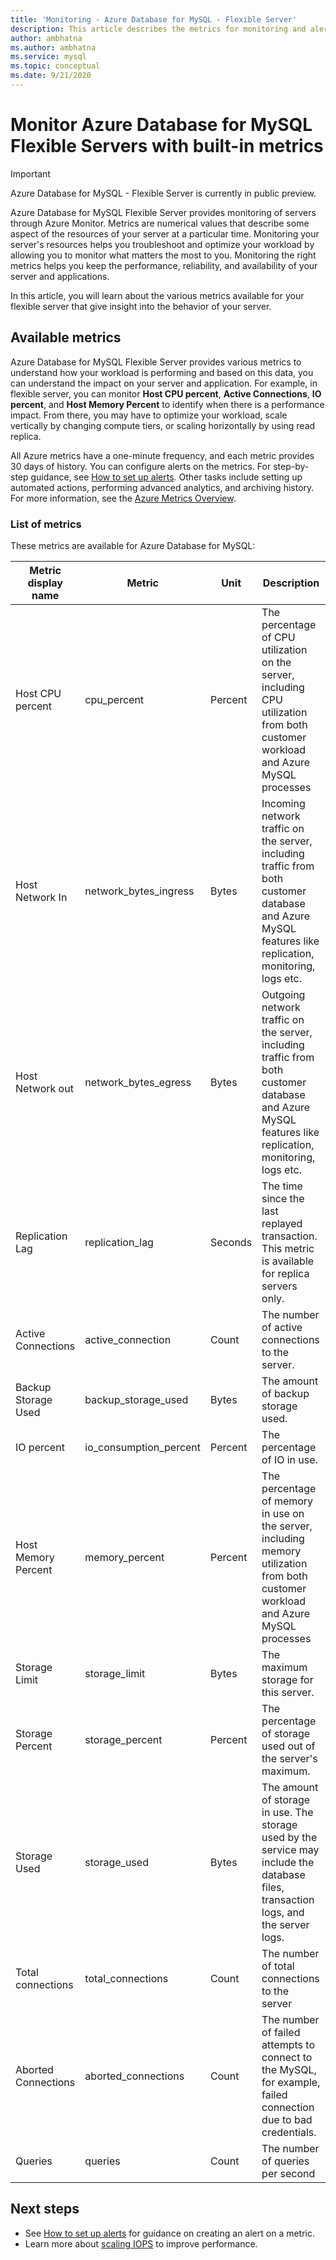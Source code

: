 ```yaml
---
title: 'Monitoring - Azure Database for MySQL - Flexible Server'
description: This article describes the metrics for monitoring and alerting for Azure Database for MySQL Flexible Server, including CPU, storage, and connection statistics.
author: ambhatna
ms.author: ambhatna
ms.service: mysql
ms.topic: conceptual
ms.date: 9/21/2020
---
```


# Monitor Azure Database for MySQL Flexible Servers with built-in metrics

> [!IMPORTANT] 
> Azure Database for MySQL - Flexible Server is currently in public preview.

Azure Database for MySQL Flexible Server provides monitoring of servers through Azure Monitor. Metrics are numerical values that describe some aspect of the resources of your server at a particular time. Monitoring your server's resources helps you troubleshoot and optimize your workload by allowing you to monitor what matters the most to you. Monitoring the right metrics helps you keep the performance, reliability, and availability of your server and applications.

In this article, you will learn about the various metrics available for your flexible server that give insight into the behavior of your server.

## Available metrics

Azure Database for MySQL Flexible Server provides various metrics to understand how your workload is performing and based on this data, you can understand the impact on your server and application. For example, in flexible server, you can monitor **Host CPU percent**, **Active Connections**, **IO percent**, and **Host Memory Percent** to identify when there is a performance impact. From there, you may have to optimize your workload, scale vertically by changing compute tiers, or scaling horizontally by using read replica.

All Azure metrics have a one-minute frequency, and each metric provides 30 days of history. You can configure alerts on the metrics. For step-by-step guidance, see [How to set up alerts](./how-to-alert-on-metric.md). Other tasks include setting up automated actions, performing advanced analytics, and archiving history. For more information, see the [Azure Metrics Overview](../../monitoring-and-diagnostics/monitoring-overview-metrics.md).

### List of metrics
These metrics are available for Azure Database for MySQL:

|Metric display name|Metric|Unit|Description|
|---|---|---|---|
|Host CPU percent|cpu_percent|Percent|The percentage of CPU utilization on the server, including CPU utilization from both customer workload and Azure MySQL processes|
|Host Network In |network_bytes_ingress|Bytes|Incoming network traffic on the server, including traffic from both customer database and Azure MySQL features like replication, monitoring, logs etc.|
|Host Network out|network_bytes_egress|Bytes|Outgoing network traffic on the server, including traffic from both customer database and Azure MySQL features like replication, monitoring, logs etc.|
|Replication Lag|replication_lag|Seconds|The time since the last replayed transaction. This metric is available for replica servers only.|
|Active Connections|active_connection|Count|The number of active connections to the server.|
|Backup Storage Used|backup_storage_used|Bytes|The amount of backup storage used.|
|IO percent|io_consumption_percent|Percent|The percentage of IO in use.|
|Host Memory Percent|memory_percent|Percent|The percentage of memory in use on the server, including memory utilization from both customer workload and Azure MySQL processes|
|Storage Limit|storage_limit|Bytes|The maximum storage for this server.|
|Storage Percent|storage_percent|Percent|The percentage of storage used out of the server's maximum.|
|Storage Used|storage_used|Bytes|The amount of storage in use. The storage used by the service may include the database files, transaction logs, and the server logs.|
|Total connections|total_connections|Count|The number of total connections to the server|
|Aborted Connections|aborted_connections|Count|The number of failed attempts to connect to the MySQL, for example, failed connection due to bad credentials.|
|Queries|queries|Count|The number of queries per second|

## Next steps
- See [How to set up alerts](./how-to-alert-on-metric.md) for guidance on creating an alert on a metric.
- Learn more about [scaling IOPS](./concepts/../concepts-compute-storage.md#iops) to improve performance.
